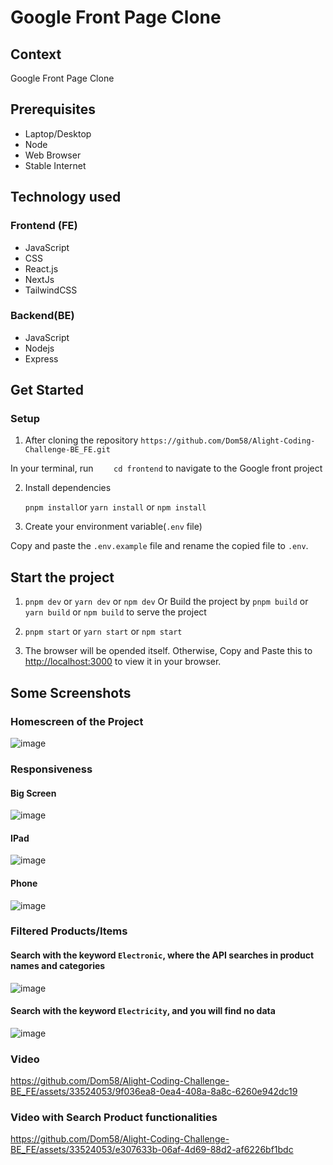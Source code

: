 # Google Front Page Clone

## Context

Google Front Page Clone

## Prerequisites

- Laptop/Desktop
- Node
- Web Browser
- Stable Internet

## Technology used

### Frontend (FE)

- JavaScript
- CSS
- React.js
- NextJs
- TailwindCSS

### Backend(BE)

- JavaScript
- Nodejs
- Express

## Get Started

### Setup

1. After cloning the repository
   `https://github.com/Dom58/Alight-Coding-Challenge-BE_FE.git`

In your terminal, run
`     cd frontend
    `
to navigate to the Google front project

2. Install dependencies

   `pnpm install`or `yarn install` or `npm install`

3. Create your environment variable(`.env` file)

Copy and paste the `.env.example` file and rename the copied file to `.env`.

## Start the project

1. `pnpm dev` or `yarn dev` or `npm dev`
   Or Build the project by `pnpm build` or `yarn build` or `npm build` to serve the project
2. `pnpm start` or `yarn start` or `npm start`

3. The browser will be opended itself.
   Otherwise, Copy and Paste this to [http://localhost:3000](http://localhost:3000) to view it in your browser.

## Some Screenshots

### Homescreen of the Project
![image](https://github.com/Dom58/Alight-Coding-Challenge-BE_FE/assets/33524053/e047bbd0-cc98-43b7-a6a2-9fdd5df81c86)


### Responsiveness
#### Big Screen
![image](https://github.com/Dom58/Alight-Coding-Challenge-BE_FE/assets/33524053/95b8c543-c6c4-420e-9e1f-d3091d9cf60c)

#### IPad
![image](https://github.com/Dom58/Alight-Coding-Challenge-BE_FE/assets/33524053/6751e0b0-103e-4efd-86bd-98ed86d36edf)

#### Phone
![image](https://github.com/Dom58/Alight-Coding-Challenge-BE_FE/assets/33524053/8443a591-eaca-453a-ab56-2237e401addd)

### Filtered Products/Items
#### Search with the keyword `Electronic`, where the API searches in product names and categories
![image](https://github.com/Dom58/Alight-Coding-Challenge-BE_FE/assets/33524053/d24c66fa-8a26-4497-a4e1-01d7b5b4e609)

#### Search with the keyword `Electricity`, and you will find no data
![image](https://github.com/Dom58/Alight-Coding-Challenge-BE_FE/assets/33524053/97272dda-cf61-4d73-97dd-1e756396894d)


### Video
https://github.com/Dom58/Alight-Coding-Challenge-BE_FE/assets/33524053/9f036ea8-0ea4-408a-8a8c-6260e942dc19

### Video with Search Product functionalities 
https://github.com/Dom58/Alight-Coding-Challenge-BE_FE/assets/33524053/e307633b-06af-4d69-88d2-af6226bf1bdc
